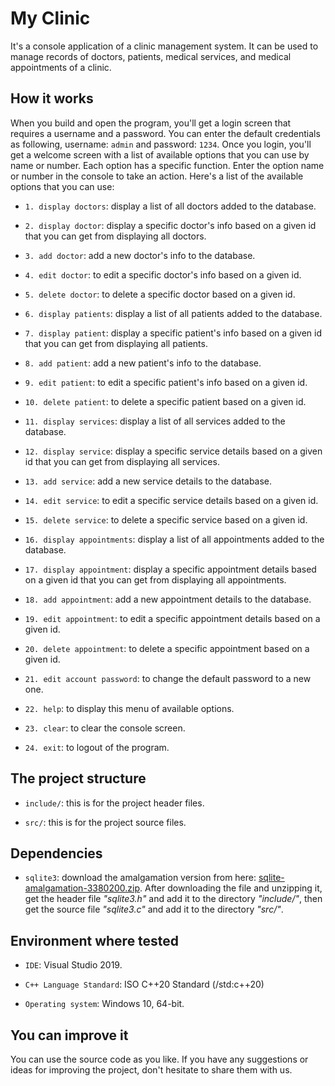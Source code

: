 # My Clinic
It's a console application of a clinic management system. It can be used to manage records of doctors, patients, medical services, and medical appointments of a clinic.

## How it works
When you build and open the program, you'll get a login screen that requires a username and a password. You can enter the default credentials as following, username: `admin` and password: `1234`. Once you login, you'll get a welcome screen with a list of available options that you can use by name or number. Each option has a specific function. Enter the option name or number in the console to take an action. Here's a list of the available options that you can use:

- `1. display doctors`: display a list of all doctors added to the database.

- `2. display doctor`: display a specific doctor's info based on a given id that you can get from displaying all doctors.

- `3. add doctor`: add a new doctor's info to the database.

- `4. edit doctor`: to edit a specific doctor's info based on a given id.

- `5. delete doctor`: to delete a specific doctor based on a given id.

- `6. display patients`: display a list of all patients added to the database.

- `7. display patient`: display a specific patient's info based on a given id that you can get from displaying all patients.

- `8. add patient`: add a new patient's info to the database.

- `9. edit patient`: to edit a specific patient's info based on a given id.

- `10. delete patient`: to delete a specific patient based on a given id.

- `11. display services`: display a list of all services added to the database.

- `12. display service`: display a specific service details based on a given id that you can get from displaying all services.

- `13. add service`: add a new service details to the database.

- `14. edit service`: to edit a specific service details based on a given id.

- `15. delete service`: to delete a specific service based on a given id.

- `16. display appointments`: display a list of all appointments added to the database.

- `17. display appointment`: display a specific appointment details based on a given id that you can get from displaying all appointments.

- `18. add appointment`: add a new appointment details to the database.

- `19. edit appointment`: to edit a specific appointment details based on a given id.

- `20. delete appointment`: to delete a specific appointment based on a given id.

- `21. edit account password`: to change the default password to a new one.

- `22. help`: to display this menu of available options.

- `23. clear`: to clear the console screen.

- `24. exit`: to logout of the program.

## The project structure
- `include/`: this is for the project header files.

- `src/`: this is for the project source files.

## Dependencies
- `sqlite3`: download the amalgamation version from here: [sqlite-amalgamation-3380200.zip](https://www.sqlite.org/2022/sqlite-amalgamation-3380200.zip). After downloading the file and unzipping it, get the header file *"sqlite3.h"* and add it to the directory *"include/"*, then get the source file *"sqlite3.c"* and add it to the directory *"src/"*.

## Environment where tested
- `IDE`: Visual Studio 2019.

- `C++ Language Standard`: ISO C++20 Standard (/std:c++20)

- `Operating system`: Windows 10, 64-bit.

## You can improve it
You can use the source code as you like. If you have any suggestions or ideas for improving the project, don't hesitate to share them with us.
